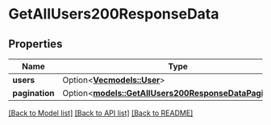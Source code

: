 # GetAllUsers200ResponseData

## Properties

Name | Type | Description | Notes
------------ | ------------- | ------------- | -------------
**users** | Option<[**Vec<models::User>**](User.md)> |  | [optional]
**pagination** | Option<[**models::GetAllUsers200ResponseDataPagination**](getAllUsers_200_response_data_pagination.md)> |  | [optional]

[[Back to Model list]](../README.md#documentation-for-models) [[Back to API list]](../README.md#documentation-for-api-endpoints) [[Back to README]](../README.md)


